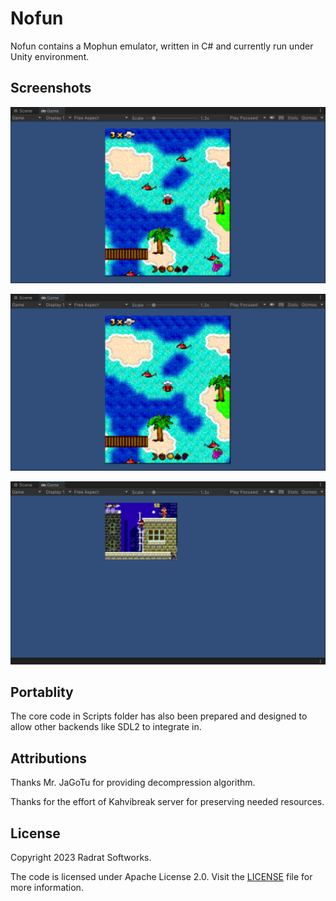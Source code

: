 # Nofun

Nofun contains a Mophun emulator, written in C# and currently run under Unity environment.

## Screenshots

![Jeff](Screenshots/jeff.png)

![HoneyCave 2](Screenshots/jeff.png)

![Burp City](Screenshots/bcd.png)

## Portablity

The core code in Scripts folder has also been prepared and designed to allow other backends like SDL2 to integrate in.

## Attributions

Thanks Mr. JaGoTu for providing decompression algorithm.

Thanks for the effort of Kahvibreak server for preserving needed resources.

## License

Copyright 2023 Radrat Softworks.

The code is licensed under Apache License 2.0. Visit the [LICENSE](LICENSE) file for more information.
